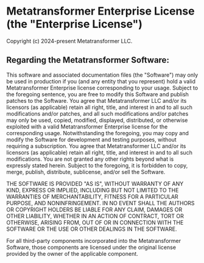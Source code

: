 # Metatransformer Enterprise License (the "Enterprise License")

Copyright (c) 2024-present Metatransformer LLC.

## Regarding the Metatransformer Software:

This software and associated documentation files (the "Software") may only be used in production if you (and any entity that you represent) hold a valid Metatransformer Enterprise license corresponding to your usage. Subject to the foregoing sentence, you are free to modify this Software and publish patches to the Software. You agree that Metatransformer LLC and/or its licensors (as applicable) retain all right, title, and interest in and to all such modifications and/or patches, and all such modifications and/or patches may only be used, copied, modified, displayed, distributed, or otherwise exploited with a valid Metatransformer Enterprise license for the corresponding usage. Notwithstanding the foregoing, you may copy and modify the Software for development and testing purposes, without requiring a subscription. You agree that Metatransformer LLC and/or its licensors (as applicable) retain all right, title, and interest in and to all such modifications. You are not granted any other rights beyond what is expressly stated herein. Subject to the foregoing, it is forbidden to copy, merge, publish, distribute, sublicense, and/or sell the Software.

THE SOFTWARE IS PROVIDED "AS IS", WITHOUT WARRANTY OF ANY KIND, EXPRESS OR IMPLIED, INCLUDING BUT NOT LIMITED TO THE WARRANTIES OF MERCHANTABILITY, FITNESS FOR A PARTICULAR PURPOSE, AND NONINFRINGEMENT. IN NO EVENT SHALL THE AUTHORS OR COPYRIGHT HOLDERS BE LIABLE FOR ANY CLAIM, DAMAGES OR OTHER LIABILITY, WHETHER IN AN ACTION OF CONTRACT, TORT OR OTHERWISE, ARISING FROM, OUT OF OR IN CONNECTION WITH THE SOFTWARE OR THE USE OR OTHER DEALINGS IN THE SOFTWARE.

For all third-party components incorporated into the Metatransformer Software, those components are licensed under the original license provided by the owner of the applicable component.
